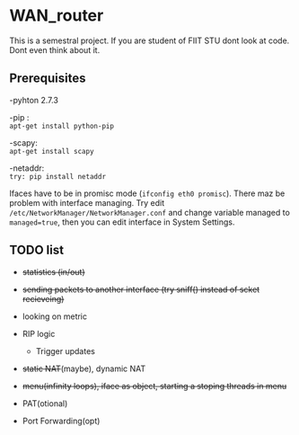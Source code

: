 # WAN_router
This is a semestral project. If you are student of FIIT STU dont look at code. Dont even think about it. 

Prerequisites
-------------
 -pyhton 2.7.3
 
 -pip :   
  `apt-get install python-pip`
 
 -scapy:  
  `apt-get install scapy`
 
 -netaddr:  
  `try: pip install netaddr`
 

Ifaces have to be in promisc mode (`ifconfig eth0 promisc`). There maz be problem with interface managing. Try edit `/etc/NetworkManager/NetworkManager.conf` and change variable managed to `managed=true`, then you can edit interface in System Settings.


TODO list
---------

   - ~~statistics (in/out)~~
   
   - ~~sending packets to another interface (try sniff() instead of scket recieveing)~~
   
   - looking on metric 
   
   - RIP logic
     - Trigger updates
   
   - ~~static NAT~~(maybe), dynamic NAT
   
   - ~~menu(infinity loops), iface as object, starting a stoping threads in menu~~
   
   - PAT(otional)
   
   - Port Forwarding(opt)
